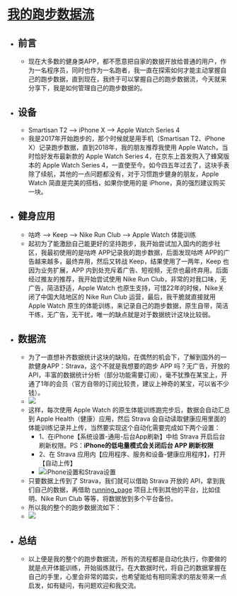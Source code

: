 # [我的跑步数据流](https://github.com/superleeyom/blog/issues/54)

- ## 前言  
	- 现在大多数的健身类APP，都不愿意把自家的数据开放给普通的用户，作为一名程序员，同时也作为一名跑者，我一直在探索如何才能主动掌握自己的跑步数据，直到现在，我终于可以掌握自己的跑步数据流，今天就来分享下，我是如何管理自己的跑步数据的。  
- ## 设备  
	- Smartisan T2 --> iPhone X --> Apple Watch Series 4  
	- 我是2017年开始跑步的，那个时候就是用手机（Smartisan T2、iPhone X）记录跑步数据，直到2018年，我的朋友推荐我使用 Apple Watch，当时恰好发布最新款的 Apple Watch Series 4，在京东上首发购入了蜂窝版本的 Apple Watch Series 4，一直使至今。如今四五年过去了，这块手表除了续航，其他的一点问题都没有，对于习惯跑步健身的朋友，Apple Watch 简直是完美的搭档，如果你使用的是 iPhone，真的强烈建议购买一块。  
- ## 健身应用  
	- 咕咚 --> Keep --> Nike Run Club --> Apple Watch 体能训练  
	- 起初为了能激励自己能更好的坚持跑步，我开始尝试加入国内的跑步社区，我最初使用的是咕咚 APP记录我的跑步数据，后面发现咕咚 APP的广告越来越多，最终弃用，然后又转战 Keep，结果使用了一两年，Keep 也因为业务扩展，APP 内到处充斥着广告、短视频，无奈也最终弃用。后面经过推友的推荐，我开始尝试使用 Nike Run Club，非常的对我口味，无广告，简洁舒适，Apple Watch 也原生支持，可惜22年的时候，Nike关闭了中国大陆地区的 Nike Run Club 运营，最后，我干脆就直接就用 Apple Watch 原生的体能训练，来记录自己的跑步数据，原生自带，简洁干练，无广告，无干扰，唯一的缺点就是对于数据统计这块比较弱。  
- ## 数据流  
	- 为了一直想补齐数据统计这块的缺陷，在偶然的机会下，了解到国外的一款健身APP：Strava，这个不就是我想要的跑步 APP 吗？无广告，开放的 API，丰富的数据统计分析（部分功能需要订阅），毫不犹豫在某宝上，开通了1年的会员（官方自带的订阅比较贵，建议上神奇的某宝，可以省不少钱）。  
	- ![](https://raw.githubusercontent.com/superleeyom/blog/main/img/IMG_908.JPEG)  
	- 这样，每次使用 Apple Watch 的原生体能训练跑完步后，数据会自动汇总到 Apple Health（健康）应用，然后 Strava 会自动读取健康应用里面的体能训练记录并上传，当然要实现这个自动化需要完成如下两个设置：  
		- 1、在iPhone【系统设置-通用-后台App刷新】中给 Strava 开启后台刷新权限。PS：**iPhone的低电量模式会关闭后台 APP 刷新权限**  
		- 2、在 Strava 应用内【应用程序、服务和设备-健康应用程序】，打开【自动上传】  
		- ![iPhone设置和Strava设置](https://raw.githubusercontent.com/superleeyom/blog/main/img/IMG_904.JPEG)  
	- 只要数据上传到了 Strava，我们就可以借助 Strava 开放的 API，拿到我们自己的数据，再借助 [running_page](https://github.com/yihong0618/running_page) 项目上传到其他的平台，比如佳明、Nike Run Club 等等，将数据放到多个平台备份。  
	- 所以我的整个的跑步数据流如下：  
	- ![](http://image.leeyom.top/img/my_running_flow.jpg)  
- ## 总结  
	- 以上便是我的整个的跑步数据流，所有的流程都是自动化执行，你要做的就是点开体能训练，开始锻炼就行。在大数据时代，将自己的数据掌握在自己的手里，心里会非常的踏实，也希望能给有相同需求的朋友带来一点启发，如有疑问，有问题欢迎和我交流。  